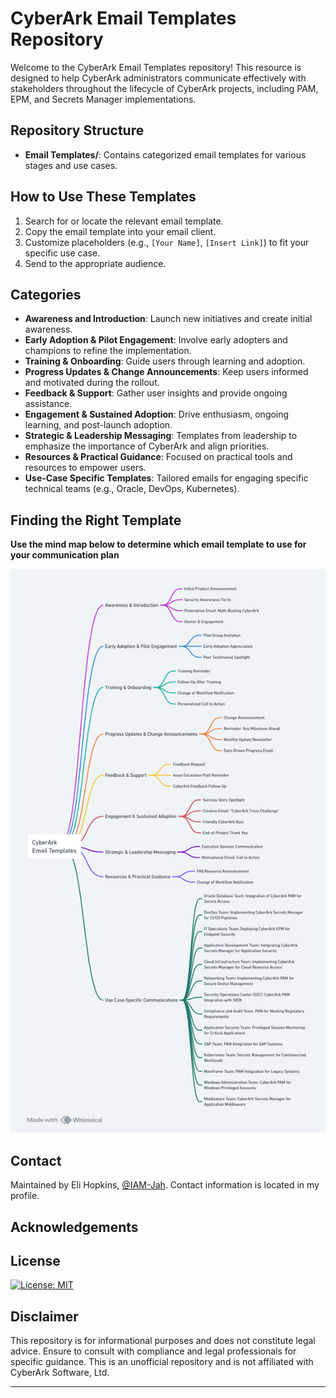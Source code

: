 # CyberArk Email Templates Repository

Welcome to the CyberArk Email Templates repository! This resource is designed to help CyberArk administrators communicate effectively with stakeholders throughout the lifecycle of CyberArk projects, including PAM, EPM, and Secrets Manager implementations.

## Repository Structure
- **Email Templates/**: Contains categorized email templates for various stages and use cases.

## How to Use These Templates
1. Search for or locate the relevant email template.
2. Copy the email template into your email client.
3. Customize placeholders (e.g., `[Your Name]`, `[Insert Link]`) to fit your specific use case.
4. Send to the appropriate audience.

## Categories
- **Awareness and Introduction**: Launch new initiatives and create initial awareness.
- **Early Adoption & Pilot Engagement**: Involve early adopters and champions to refine the implementation.
- **Training & Onboarding**: Guide users through learning and adoption.
- **Progress Updates & Change Announcements**: Keep users informed and motivated during the rollout.
- **Feedback & Support**: Gather user insights and provide ongoing assistance.
- **Engagement & Sustained Adoption**: Drive enthusiasm, ongoing learning, and post-launch adoption.
- **Strategic & Leadership Messaging**: Templates from leadership to emphasize the importance of CyberArk and align priorities.
- **Resources & Practical Guidance**: Focused on practical tools and resources to empower users.
- **Use-Case Specific Templates**: Tailored emails for engaging specific technical teams (e.g., Oracle, DevOps, Kubernetes).

## Finding the Right Template

**Use the mind map below to determine which email template to use for your communication plan**

![Mind map of email templates in this repository](./CyberArkEmailTemplates.png)

## Contact

Maintained by Eli Hopkins, [@IAM-Jah](https://github.com/IAM-Jah). Contact information is located in my profile.

## Acknowledgements

## License

[![License: MIT](https://img.shields.io/badge/License-MIT-yellow.svg)](https://opensource.org/licenses/MIT)

## Disclaimer

This repository is for informational purposes and does not constitute legal advice. Ensure to consult with compliance and legal professionals for specific guidance. This is an unofficial repository and is not affiliated with CyberArk Software, Ltd.

---